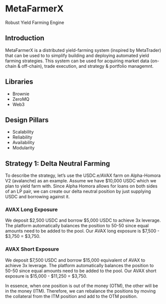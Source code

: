 # MetaFarmerX
Robust Yield Farming Engine

## Introduction
MetaFarmerX is a distributed yield-farming system (inspired by MetaTrader) that can be used to to simplify building and deploying automated yield farming strategies. This system can be used for acquiring market data (on-chain & off-chain), trade execution, and strategy & portfolio managemnt.

## Libraries
- Brownie
- ZeroMQ
- Web3

## Design Pillars
- Scalability
- Reliability
- Availability
- Modularity

## Strategy 1: Delta Neutral Farming
To describe the strategy, let’s use the USDC.e/AVAX farm on Alpha-Homora V2 (avalanche) as an example. Assume we have $10,000 USDC which we plan to yield farm with. Since Alpha Homora allows for loans on both sides of an LP pair, we can create our delta neutral position by just supplying USDC and borrowing against it.

### AVAX Long Exposure 
We deposit $2,500 USDC and borrow $5,000 USDC to achieve 3x leverage. The platform automatically balances the position to 50-50 since equal amounts need to be added to the pool. Our AVAX long exposure is $7,500 - $3,750 = $3,750.
### AVAX Short Exposure 
We deposit $7,500 USDC and borrow $15,000 equivalent of AVAX to achieve 3x leverage. The platform automatically balances the position to 50-50 since equal amounts need to be added to the pool.  Our AVAX short exposure is $15,000 - $11,250 = $3,750.

In essence, when one position is out of the money (OTM), the other will be in the money (ITM). Therefore, we can rebalance the positions by moving the collateral from the ITM position and add to the OTM position.


